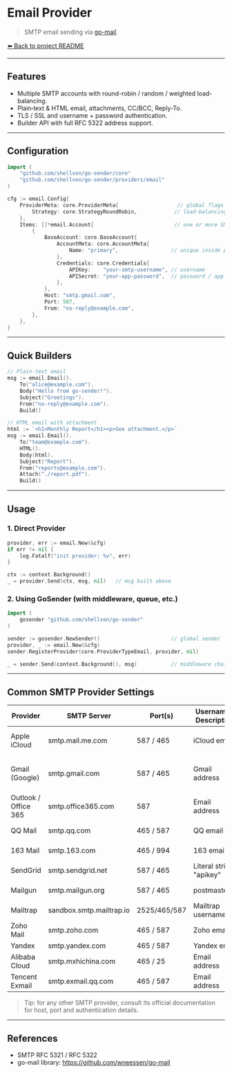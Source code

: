 # Email Provider

> SMTP email sending via [go-mail](https://github.com/wneessen/go-mail).

[⬅️ Back to project README](../../README.md)

---

## Features

- Multiple SMTP accounts with round-robin / random / weighted load-balancing.
- Plain‐text & HTML email, attachments, CC/BCC, Reply-To.
- TLS / SSL and username + password authentication.
- Builder API with full RFC 5322 address support.

---

## Configuration

```go
import (
    "github.com/shellvon/go-sender/core"
    "github.com/shellvon/go-sender/providers/email"
)

cfg := email.Config{
    ProviderMeta: core.ProviderMeta{                   // global flags
        Strategy: core.StrategyRoundRobin,            // load-balancing strategy
    },
    Items: []*email.Account{                          // one or more SMTP accounts
        {
            BaseAccount: core.BaseAccount{
                AccountMeta: core.AccountMeta{
                    Name: "primary",                 // unique inside provider
                },
                Credentials: core.Credentials{
                    APIKey:    "your-smtp-username", // username
                    APISecret: "your-app-password",  // password / app token
                },
            },
            Host: "smtp.gmail.com",
            Port: 587,
            From: "no-reply@example.com",
        },
    },
}
```

---

## Quick Builders

```go
// Plain-text email
msg := email.Email().
    To("alice@example.com").
    Body("Hello from go-sender!").
    Subject("Greetings").
    From("no-reply@example.com").
    Build()

// HTML email with attachment
html := `<h1>Monthly Report</h1><p>See attachment.</p>`
msg := email.Email().
    To("team@example.com").
    HTML().
    Body(html).
    Subject("Report").
    From("reports@example.com").
    Attach("./report.pdf").
    Build()
```

---

## Usage

### 1. Direct Provider

```go
provider, err := email.New(&cfg)
if err != nil {
    log.Fatalf("init provider: %v", err)
}

ctx := context.Background()
_ = provider.Send(ctx, msg, nil)   // msg built above
```

### 2. Using GoSender (with middleware, queue, etc.)

```go
import (
    gosender "github.com/shellvon/go-sender"
)

sender := gosender.NewSender()                       // global sender
provider, _ := email.New(&cfg)
sender.RegisterProvider(core.ProviderTypeEmail, provider, nil)

_ = sender.Send(context.Background(), msg)           // middleware chain applied automatically
```

---

## Common SMTP Provider Settings

| Provider             | SMTP Server              | Port(s)      | Username / Description  | Auth Method            | Documentation                                                                                                   |
| -------------------- | ------------------------ | ------------ | ----------------------- | ---------------------- | --------------------------------------------------------------------------------------------------------------- |
| Apple iCloud         | smtp.mail.me.com         | 587 / 465    | iCloud email            | App-specific password  | https://support.apple.com/en-us/HT202304                                                                        |
| Gmail (Google)       | smtp.gmail.com           | 587 / 465    | Gmail address           | App password / XOAUTH2 | https://support.google.com/mail/answer/7126229                                                                  |
| Outlook / Office 365 | smtp.office365.com       | 587          | Email address           | Password / XOAUTH2     | https://learn.microsoft.com/exchange/clients-and-mobile-in-exchange-online/authenticated-client-smtp-submission |
| QQ Mail              | smtp.qq.com              | 465 / 587    | QQ email                | Auth code              | https://service.mail.qq.com/detail/0/428                                                                        |
| 163 Mail             | smtp.163.com             | 465 / 994    | 163 email               | Auth code              | https://help.mail.163.com/faq.do?m=OTUw&id=MjQ5Nw==                                                             |
| SendGrid             | smtp.sendgrid.net        | 587 / 465    | Literal string "apikey" | API Key                | https://docs.sendgrid.com/for-developers/sending-email/getting-started-smtp                                     |
| Mailgun              | smtp.mailgun.org         | 587 / 465    | postmaster@<domain>     | SMTP password          | https://help.mailgun.com/hc/en-us/articles/203380100                                                            |
| Mailtrap             | sandbox.smtp.mailtrap.io | 2525/465/587 | Mailtrap username       | Mailtrap password      | https://help.mailtrap.io/article/122-mailtrap-email-sending-smtp-integration                                    |
| Zoho Mail            | smtp.zoho.com            | 465 / 587    | Zoho email              | App password           | https://www.zoho.com/mail/help/zoho-smtp.html                                                                   |
| Yandex               | smtp.yandex.com          | 465 / 587    | Yandex email            | Password               | https://yandex.com/support/mail/mail-clients/others.html                                                        |
| Alibaba Cloud        | smtp.mxhichina.com       | 465 / 25     | Email address           | Password               | https://help.aliyun.com/document_detail/36576.html                                                              |
| Tencent Exmail       | smtp.exmail.qq.com       | 465 / 587    | Email address           | Password               | https://cloud.tencent.com/document/product/1084/44458                                                           |

> Tip: for any other SMTP provider, consult its official documentation for host, port and authentication details.

---

## References

- SMTP RFC 5321 / RFC 5322
- go-mail library: <https://github.com/wneessen/go-mail>
